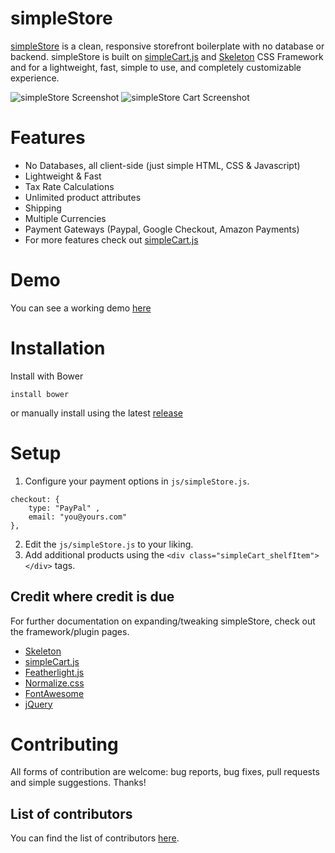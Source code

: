 # simpleStore

[simpleStore](http://cdmedia.github.io/simplestore) is a clean, responsive
storefront boilerplate with no database or backend. simpleStore is built on
[simpleCart.js](http://simplecartjs.org) and [Skeleton](http://getskeleton.com)
CSS Framework and for a lightweight, fast, simple to use, and completely
customizable experience.

![simpleStore Screenshot](https://raw.githubusercontent.com/cdmedia/simplestore/gh-pages/images/screenshot-full.png)
![simpleStore Cart Screenshot](https://raw.githubusercontent.com/cdmedia/simplestore/gh-pages/images/screenshot-full-cart.png)


# Features

* No Databases, all client-side (just simple HTML, CSS & Javascript)
* Lightweight & Fast
* Tax Rate Calculations
* Unlimited product attributes
* Shipping
* Multiple Currencies
* Payment Gateways (Paypal, Google Checkout, Amazon Payments)
* For more features check out [simpleCart.js](http://simplecartjs.org)

# Demo

You can see a working demo [here](http://cdmedia.github.io/simplestore/demo/)


# Installation

Install with Bower

```
install bower
```

or manually install using the latest [release](https://github.com/cdmedia/simplestore/raw/master/release.zip)


# Setup

1. Configure your payment options in `js/simpleStore.js`.

```
checkout: {
	type: "PayPal" ,
	email: "you@yours.com"
},
```

2. Edit the `js/simpleStore.js` to your liking.
3. Add additional products using the `<div class="simpleCart_shelfItem"></div>` tags.


## Credit where credit is due

For further documentation on expanding/tweaking simpleStore, check out the
framework/plugin pages.

* [Skeleton](http://getskeleton.com)
* [simpleCart.js](http://simplecartjs.org)
* [Featherlight.js](http://noelboss.github.io/featherlight)
* [Normalize.css](http://necolas.github.io/normalize.css)
* [FontAwesome](http://fortawesome.github.io/Font-Awesome)
* [jQuery](https://jquery.com/)


# Contributing

All forms of contribution are welcome: bug reports, bug fixes, pull requests and simple suggestions. Thanks!


## List of contributors

You can find the list of contributors [here](https://github.com/cdmedia/simplestore/graphs/contributors).
